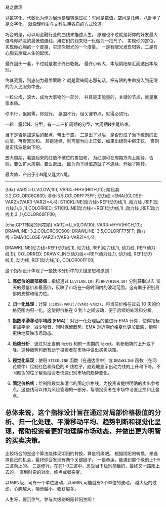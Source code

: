 易之数理

以数字化、代数化为作为展示易理转换过程：时间是数值，空间是几何，八卦甲子是文字化。
就像理科生与文科生用各自的方式论道。

巧合的是，可以用金融行业的曲线来描述人生。
原理也不过就是将你的好友最大值与你好友的最低值连线，用它们的线来归一化做为一把尺子。
实现你的定位，实现你心胸的一个度量，实现你眼光的一个度量。
一是有眼光发现阳转，二是有心胸去承载人生的起伏。

最终回头一看，不过就是君子终日乾乾。
最终小转大，本级阴阳聚汇而透出本级别。

终其究竟，到底何为最优策略？
就是雷锋同志那句话，把有限的生命投入到无限的为人民服务中去。

一粒尘埃，滚大，成为大事物的一部分，
并且是正能量的，关键的节点，就是赢家本质。

你不行，但刚需，你就行。
氛围不行，但关键节点，就得必须行。

一轮：震起N，分型，有一二三扩周期的分型，大周期N字尾结束。

当下是否是加速后的起点，帝出于震。
二是出了以后，是否形成了当下级别的正向值，再看累加和。
若是连续，则可能为向上正弦，如果出绿则中枢正弦，
否则是正弦波是向下的。

放大周期，看震起来的红值不破位的累加和，
为红则可在周期方向上期待，否则，要么扩大周期，要么退出。
因为向下绿值造就了不连续，开始了阴转。

最大值，产出于小N尾又逢大N尾。




-----------------------------------------------------------
{tdx}
VAR2:=LLV(LOW,10);
VAR3:=HHV(HIGH,10);
阶段卖: 3.2,COLORC6C600;
清仓:3.5,COLORFF75FF;
动力线:=EMA((CLOSE-VAR2)/(VAR3-VAR2)*4,4);
STICKLINE(动力线>REF(动力线,1) ,动力线 ,REF(动力线,1),3 ,1),COLORRED; 
STICKLINE(动力线<=REF(动力线,1) ,动力线 ,REF(动力线,1),3 ,1),COLOR00FF00; 


{chatGPT转换的同花顺}
VAR2:=LLV(LOW,10);
VAR3:=HHV(HIGH,10);
DRAWLINE: 3.2,COLORC6C600;
DRAWLINE: 3.5,COLORFF75FF;
动力线:=EMA((CLOSE-VAR2)/(VAR3-VAR2)*4,4);

DRAWKLINE(动力线>REF(动力线,1), 动力线, REF(动力线,1), 动力线, REF(动力线,1)), COLORRED;
DRAWKLINE(动力线<=REF(动力线,1), 动力线, REF(动力线,1), 动力线, REF(动力线,1)), COLOR00FF00;

这个指标设计体现了一些技术分析中的关键思想和原则：

1. **高低价的局部极值**：指标通过 `LLV(LOW,10)` 和 `HHV(HIGH,10)` 分别获取过去 10 天的最低价和最高价，反映了市场在一段时间内的波动范围。这有助于识别局部的支撑和阻力位。

2. **归一化处理**：计算 `(CLOSE-VAR2)/(VAR3-VAR2)`，将当前价格在过去 10 天的价格范围内归一化。这使得价格在 0 到 1 之间波动，便于后续的处理和分析。

3. **指数平滑移动平均线 (EMA)**：对归一化处理后的值进行 EMA 计算，使得指标更加平滑，减少噪音，同时保留趋势。EMA 对近期价格变化更加敏感，能够更快地反映市场动态。

4. **趋势分析**：通过对比当前 `动力线` 和前一周期的 `动力线`，判断趋势的上升或下降。这种趋势判断有助于投资者在市场中做出买卖决策。

5. **视觉化呈现**：使用 `STICKLINE` 函数（在通达信中）或 `DRAWKLINE` 函数（在同花顺中）绘制红色和绿色的 K 线柱子，直观地显示出动力线的上升和下降。不同颜色的柱子帮助投资者快速识别市场的趋势变化。

6. **固定价格线**：绘制阶段卖和清仓的固定价格线，为投资者提供明确的卖出参考点。这些线可以作为风险管理的一部分，帮助投资者在市场中设置止损和止盈点。

总体来说，这个指标设计旨在通过对局部价格极值的分析、归一化处理、平滑移动平均、趋势判断和视觉化呈现，帮助投资者更好地理解市场动态，并做出更为明智的买卖决策。
---------------------------------------------------------




比较巧合的是这个算法能体现阴阳的转换，算是机缘吧。
根据阴阳的转换，来选择自己的机会，最终你会发现有两个关键因子，
一是命运，能遇到那个级别上1-9三波向上的。
二是修行，在在1-9三波中，忍受当下级别颠簸的，最终又一路阳上去的。
直到时空的对岸，终点或者突变。

以1MIN级，可有一个单位波动，以5MIN,可能就有3个单位的波动。
越大级的过滤，心胸越大，噪音越小，收获越多。

人生呀，要沉住气，参与大级别的阳转阳生啊！

